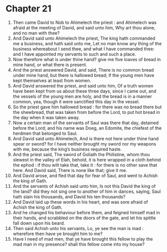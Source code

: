 # Chapter 21

1. Then came David to Nob to Ahimelech the priest : and Ahimelech was afraid at the meeting of David, and said unto him, Why art thou alone, and no man with thee?
2. And David said unto Ahimelech the priest, The king hath commanded me a business, and hath said unto me, Let no man know any thing of the business whereabout I send thee, and what I have commanded thee: and I have appointed my servants to such and such a place.
3. Now therefore what is under thine hand? give me five loaves of bread in mine hand, or what there is present.
4. And the priest answered David, and said, There is no common bread under mine hand, but there is hallowed bread; if the young men have kept themselves at least from women.
5. And David answered the priest, and said unto him, Of a truth women have been kept from us about these three days, since I came out, and the vessels of the young men are holy, and the bread is in a manner common, yea, though it were sanctified this day in the vessel.
6. So the priest gave him hallowed bread : for there was no bread there but the shewbread, that was taken from before the Lord, to put hot bread in the day when it was taken away.
7. Now a certain man of the servants of Saul was there that day, detained before the Lord; and his name was Doeg, an Edomite, the chiefest of the herdmen that belonged to Saul.
8. And David said unto Ahimelech, And is there not here under thine hand spear or sword? for I have neither brought my sword nor my weapons with me, because the king’s business required haste.
9. And the priest said, The sword of Goliath the Philistine, whom thou slewest in the valley of Elah, behold, it is here wrapped in a cloth behind the ephod : if thou wilt take that, take it : for there is no other save that here. And David said, There is none like that; give it me.
10. And David arose, and fled that day for fear of Saul, and went to Achish the king of Gath.
11. And the servants of Achish said unto him, Is not this David the king of the land? did they not sing one to another of him in dances, saying, Saul hath slain his thousands, and David his ten thousands?
12. And David laid up these words in his heart, and was sore afraid of Achish the king of Gath.
13. And he changed his behaviour before them, and feigned himself mad in their hands, and scrabbled on the doors of the gate, and let his spittle fall down upon his beard.
14. Then said Achish unto his servants, Lo, ye see the man is mad : wherefore then have ye brought him to me?
15. Have I need of mad men, that ye have brought this fellow to play the mad man in my presence? shall this fellow come into my house?


